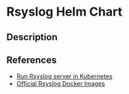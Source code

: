 # Rsyslog Helm Chart

## Description

## References

- [Run Rsyslog server in Kubernetes](https://itnext.io/run-rsyslog-server-in-kubernetes-bb51a7a6e227)
- [Official Rsyslog Docker Images](https://github.com/rsyslog/rsyslog-docker)

